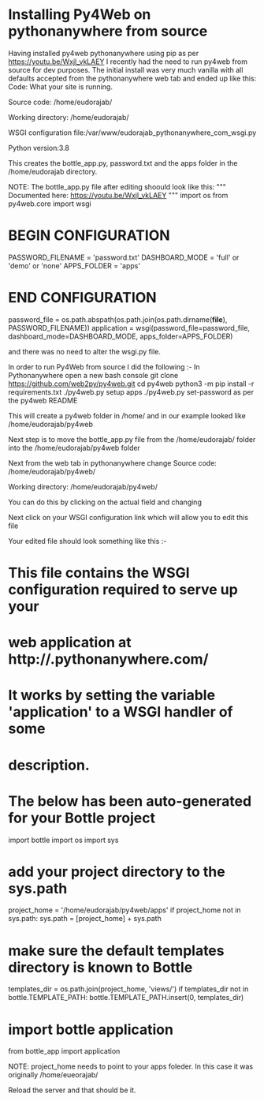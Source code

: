 # Installing Py4Web on pythonanywhere from source

Having installed py4web pythonanywhere using pip as per https://youtu.be/Wxjl_vkLAEY I recently had the need to run py4web from source for dev purposes.
The initial install was very much vanilla with all defaults accepted from the pythonanywhere web tab and ended up like this:
Code:
What your site is running.

Source code:
/home/eudorajab/

Working directory:
/home/eudorajab/

WSGI configuration file:/var/www/eudorajab_pythonanywhere_com_wsgi.py

Python version:3.8

This creates the bottle_app.py, password.txt and the apps folder in the /home/eudorajab directory. 

NOTE: The bottle_app.py file after editing shoould look like this: 
"""
Documented here: https://youtu.be/Wxjl_vkLAEY
"""
import os
from py4web.core import wsgi

# BEGIN CONFIGURATION
PASSWORD_FILENAME = 'password.txt'
DASHBOARD_MODE = 'full' or 'demo' or 'none'
APPS_FOLDER = 'apps'
# END CONFIGURATION

password_file = os.path.abspath(os.path.join(os.path.dirname(__file__), PASSWORD_FILENAME))
application = wsgi(password_file=password_file,
                   dashboard_mode=DASHBOARD_MODE,
                   apps_folder=APPS_FOLDER)


and there was no need to alter the wsgi.py file.

In order to run Py4Web from source I did the following :-
In Pythonanywhere open a new bash console
git clone https://github.com/web2py/py4web.git
cd py4web
python3 -m pip install -r requirements.txt
./py4web.py setup apps
./py4web.py set-password
as per the py4web README

This will create a py4web folder in /home/<username> and in our example looked like /home/eudorajab/py4web
  
Next step is to move the bottle_app.py file from the /home/eudorajab/ folder into the /home/eudorajab/py4web folder

Next from the web tab in pythonanywhere change
Source code:
/home/eudorajab/py4web/

Working directory:
/home/eudorajab/py4web/

You can do this by clicking on the actual field and changing

Next click on your WSGI configuration link which will allow you to edit this file

Your edited file should look something like this :-
# This file contains the WSGI configuration required to serve up your
# web application at http://<your-username>.pythonanywhere.com/
# It works by setting the variable 'application' to a WSGI handler of some
# description.
#
# The below has been auto-generated for your Bottle project
import bottle
import os
import sys

# add your project directory to the sys.path
project_home = '/home/eudorajab/py4web/apps'
if project_home not in sys.path:
    sys.path = [project_home] + sys.path

# make sure the default templates directory is known to Bottle
templates_dir = os.path.join(project_home, 'views/')
if templates_dir not in bottle.TEMPLATE_PATH:
    bottle.TEMPLATE_PATH.insert(0, templates_dir)

# import bottle application
from bottle_app import application

NOTE: project_home needs to point to your apps foleder. In this case it was originally /home/eueorajab/

Reload the server and that should be it.



